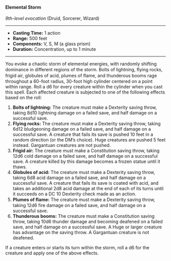 #### Elemental Storm
*9th-level evocation* (Druid, Sorcerer, Wizard)
___
- **Casting Time:** 1 action
- **Range:** 500 feet
- **Components:** V, S, M (a glass prism)
- **Duration:** Concentration, up to 1 minute
---
You evoke a chaotic storm of elemental energies, with randomly shifting dominance in different regions of the storm. Bolts of lightning, ﬂying rocks, frigid air, globules of acid, plumes of ﬂame, and thunderous booms rage throughout a 60-foot radius, 30-foot high cylinder centered on a point within range. Roll a d6 for every creature within the cylinder when you cast this spell. Each affected creature is subjected to one of the following effects based on the roll:

1. **Bolts of lightning:** The creature must make a Dexterity saving throw, taking 8d10 lightning damage on a failed save, and half damage on a successful save.
2. **Flying rocks:** The creature must make a Dexterity saving throw, taking 6d12 bludgeoning damage on a failed save, and half damage on a successful save. A creature that fails its save is pushed 10 feet in a random direction (or the DM’s choice). Huge creatures are pushed 5 feet instead. Gargantuan creatures are not pushed.
3. **Frigid air:** The creature must make a Constitution saving throw, taking 12d6 cold damage on a failed save, and half damage on a successful save. A creature killed by this damage becomes a frozen statue until it thaws.
4. **Globules of acid:** The creature must make a Dexterity saving throw, taking 6d8 acid damage on a failed save, and half damage on a successful save. A creature that fails its save is coated with acid, and takes an additional 2d8 acid damage at the end of each of its turns until it succeeds on a DC 10 Dexterity check made as an action.
5. **Plumes of ﬂame:** The creature must make a Dexterity saving throw, taking 12d6 fire damage on a failed save, and half damage on a successful save.
6. **Thunderous booms:** The creature must make a Constitution saving throw, taking 10d6 thunder damage and becoming deafened on a failed save, and half damage on a successful save. A Huge or larger creature has advantage on the saving throw. A Gargantuan creature is not deafened.

If a creature enters or starts its turn within the storm, roll a d6 for the creature and apply one of the above effects.
